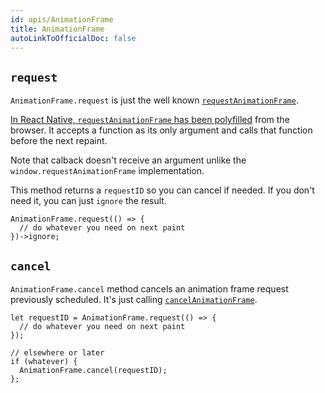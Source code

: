 ```yaml
---
id: apis/AnimationFrame
title: AnimationFrame
autoLinkToOfficialDoc: false
---
```


## `request`

`AnimationFrame.request` is just the well known
[`requestAnimationFrame`](https://developer.mozilla.org/en-US/docs/Web/API/window/requestAnimationFrame).

[In React Native, `requestAnimationFrame` has been polyfilled](https://facebook.github.io/react-native/docs/timers#timers)
from the browser. It accepts a function as its only argument and calls that
function before the next repaint.

Note that calback doesn't receive an argument unlike the
`window.requestAnimationFrame` implementation.

This method returns a `requestID` so you can cancel if needed. If you don't need
it, you can just `ignore` the result.

```reason
AnimationFrame.request(() => {
  // do whatever you need on next paint
})->ignore;
```

## `cancel`

`AnimationFrame.cancel` method cancels an animation frame request previously
scheduled. It's just calling
[`cancelAnimationFrame`](https://developer.mozilla.org/en-US/docs/Web/API/window/cancelAnimationFrame).

```reason
let requestID = AnimationFrame.request(() => {
  // do whatever you need on next paint
});

// elsewhere or later
if (whatever) {
  AnimationFrame.cancel(requestID);
};
```
